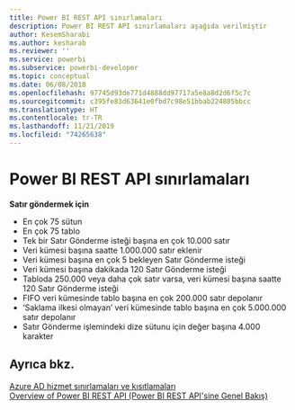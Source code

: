```yaml
---
title: Power BI REST API sınırlamaları
description: Power BI REST API sınırlamaları aşağıda verilmiştir
author: KesemSharabi
ms.author: kesharab
ms.reviewer: ''
ms.service: powerbi
ms.subservice: powerbi-developer
ms.topic: conceptual
ms.date: 06/08/2018
ms.openlocfilehash: 97745d93de771d4888dd97717a5e8a8d2d6f5c7c
ms.sourcegitcommit: c395fe83d63641e0fbd7c98e51bbab224805bbcc
ms.translationtype: HT
ms.contentlocale: tr-TR
ms.lasthandoff: 11/21/2019
ms.locfileid: "74265638"
---
```

# <a name="power-bi-rest-api-limitations"></a>Power BI REST API sınırlamaları  
  
**Satır göndermek için**
  
* En çok 75 sütun
* En çok 75 tablo
* Tek bir Satır Gönderme isteği başına en çok 10.000 satır  
* Veri kümesi başına saatte 1.000.000 satır eklenir  
* Veri kümesi başına en çok 5 bekleyen Satır Gönderme isteği  
* Veri kümesi başına dakikada 120 Satır Gönderme isteği
* Tabloda 250.000 veya daha çok satır varsa, veri kümesi başına saatte 120 Satır Gönderme isteği
* FIFO veri kümesinde tablo başına en çok 200.000 satır depolanır
* ‘Saklama ilkesi olmayan’ veri kümesinde tablo başına en çok 5.000.000 satır depolanır  
* Satır Gönderme işlemindeki dize sütunu için değer başına 4.000 karakter
  
## <a name="see-also"></a>Ayrıca bkz.

[Azure AD hizmet sınırlamaları ve kısıtlamaları](https://docs.microsoft.com/azure/active-directory/active-directory-service-limits-restrictions)   
[Overview of Power BI REST API (Power BI REST API'sine Genel Bakış)](https://docs.microsoft.com/rest/api/power-bi/)